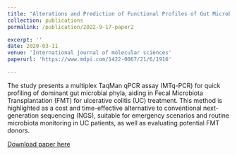 ```yaml
---
title: "Alterations and Prediction of Functional Profiles of Gut Microbiota After Fecal Microbiota Transplantation for Iranian Recurrent Clostridioides difficile Infection with Underlying Inflammatory Bowel Disease: A Pilot Study"
collection: publications
permalink: /publication/2022-9-17-paper2

excerpt: ''
date: 2020-03-11
venue: 'International journal of molecular sciences'
paperurl: 'https://www.mdpi.com/1422-0067/21/6/1916'

---
```

The study presents a multiplex TaqMan qPCR assay (MTq-PCR) for quick profiling of dominant gut microbial phyla, aiding in Fecal Microbiota Transplantation (FMT) for ulcerative colitis (UC) treatment. This method is highlighted as a cost and time-effective alternative to conventional next-generation sequencing (NGS), suitable for emergency scenarios and routine microbiota monitoring in UC patients, as well as evaluating potential FMT donors.

[Download paper here](http://YoungJaeJo.github.io/files/publication1.pdf)

